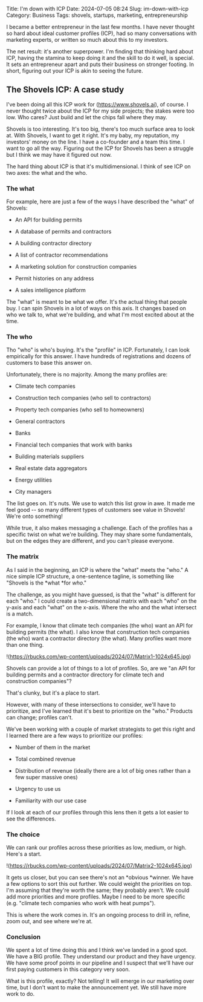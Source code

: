 Title: I'm down with ICP
Date: 2024-07-05 08:24
Slug: im-down-with-icp
Category: Business
Tags: shovels, startups, marketing, entrepreneurship

I became a better entrepreneur in the last few months. I have never thought so hard about ideal customer profiles (ICP), had so many conversations with marketing experts, or written so much about this to my investors. 

The net result: it's another superpower. I'm finding that thinking hard about ICP, having the stamina to keep doing it and the skill to do it well, is special. It sets an entrepreneur apart and puts their business on stronger footing. In short, figuring out your ICP is akin to seeing the future. 

## The Shovels ICP: A case study

I've been doing all this ICP work for (https://www.shovels.ai), of course. I never thought twice about the ICP for my side projects; the stakes were too low. Who cares? Just build and let the chips fall where they may.

Shovels is too interesting. It's too big, there's too much surface area to look at. With Shovels, I want to get it right. It's my baby, my reputation, my investors' money on the line. I have a co-founder and a team this time. I want to go all the way. Figuring out the ICP for Shovels has been a struggle but I think we may have it figured out now.

The hard thing about ICP is that it's multidimensional. I think of see ICP on two axes: the what and the who.

### The what

For example, here are just a few of the ways I have described the "what" of Shovels:

- An API for building permits

- A database of permits and contractors

- A building contractor directory

- A list of contractor recommendations

- A marketing solution for construction companies

- Permit histories on any address

- A sales intelligence platform

The "what" is meant to be what we offer. It's the actual thing that people buy. I can spin Shovels in a lot of ways on this axis. It changes based on who we talk to, what we're building, and what I'm most excited about at the time. 

### The who

Tho "who" is who's buying. It's the "profile" in ICP. Fortunately, I can look empirically for this answer. I have hundreds of registrations and dozens of customers to base this answer on.

Unfortunately, there is no majority. Among the many profiles are:

- Climate tech companies

- Construction tech companies (who sell to contractors)

- Property tech companies (who sell to homeowners)

- General contractors

- Banks

- Financial tech companies that work with banks

- Building materials suppliers

- Real estate data aggregators

- Energy utilities

- City managers

The list goes on. It's nuts. We use to watch this list grow in awe. It made me feel good -- so many different types of customers see value in Shovels! We're onto something!

While true, it also makes messaging a challenge. Each of the profiles has a specific twist on what we're building. They may share some fundamentals, but on the edges they are different, and you can't please everyone.

### The matrix

As I said in the beginning, an ICP is where the "what" meets the "who." A nice simple ICP structure, a one-sentence tagline, is something like "Shovels is the *what *for *who*."

The challenge, as you might have guessed, is that the "what" is different for each "who." I could create a two-dimensional matrix with each "who" on the y-axis and each "what" on the x-axis. Where the who and the what intersect is a match.

For example, I know that climate tech companies (the who) want an API for building permits (the what). I also know that construction tech companies (the who) want a contractor directory (the what). Many profiles want more than one thing.

!(https://rbucks.com/wp-content/uploads/2024/07/Matrix1-1024x645.jpg)

Shovels can provide a lot of things to a lot of profiles. So, are we "an API for building permits and a contractor directory for climate tech and construction companies"?

That's clunky, but it's a place to start.

However, with many of these intersections to consider, we'll have to prioritize, and I've learned that it's best to prioritize on the "who." Products can change; profiles can't. 

We've been working with a couple of market strategists to get this right and I learned there are a few ways to prioritize our profiles:

- Number of them in the market

- Total combined revenue

- Distribution of revenue (ideally there are a lot of big ones rather than a few super massive ones)

- Urgency to use us

- Familiarity with our use case

If I look at each of our profiles through this lens then it gets a lot easier to see the differences. 

### The choice

We can rank our profiles across these priorities as low, medium, or high. Here's a start.

!(https://rbucks.com/wp-content/uploads/2024/07/Matrix2-1024x645.jpg)

It gets us closer, but you can see there's not an *obvious *winner. We have a few options to sort this out further. We could weight the priorities on top. I'm assuming that they're worth the same; they probably aren't. We could add more priorities and more profiles. Maybe I need to be more specific (e.g. "climate tech companies who work with heat pumps"). 

This is where the work comes in. It's an ongoing process to drill in, refine, zoom out, and see where we're at. 

### Conclusion

We spent a lot of time doing this and I think we've landed in a good spot. We have a BIG profile. They understand our product and they have urgency. We have some proof points in our pipeline and I suspect that we'll have our first paying customers in this category very soon. 

What is this profile, exactly? Not telling! It will emerge in our marketing over time, but I don't want to make the announcement yet. We still have more work to do.